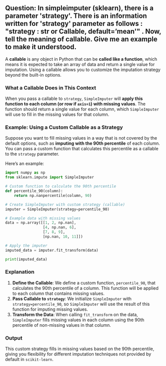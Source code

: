 ## Question: In simpleimputer (sklearn), there is a parameter 'strategy'. There is an information written for 'strategy' parameter as follows : "strategy : str or Callable, default=’mean'" . Now, tell the meaning of callable. Give me an example to make it understood.

A **callable** is any object in Python that can be **called like a function**, which means it is expected to take an array of data and return a single value for imputation. 
Using a callable allows you to customize the imputation strategy beyond the built-in options.

### What a Callable Does in This Context

When you pass a callable to `strategy`, `SimpleImputer` will **apply this function to each column (or row if `axis=1`) with missing values**. 
The function should return a single value for each column, which `SimpleImputer` will use to fill in the missing values for that column.

### Example: Using a Custom Callable as a Strategy

Suppose you want to fill missing values in a way that is not covered by the default options, such as **imputing with the 90th percentile** of each column. You can pass a custom function that calculates this percentile as a callable to the `strategy` parameter.

Here’s an example:

```python
import numpy as np
from sklearn.impute import SimpleImputer

# Custom function to calculate the 90th percentile
def percentile_90(column):
    return np.nanpercentile(column, 90)

# Create SimpleImputer with custom strategy (callable)
imputer = SimpleImputer(strategy=percentile_90)

# Example data with missing values
data = np.array([[1, 2, np.nan],
                 [4, np.nan, 6],
                 [7, 8, 9],
                 [np.nan, 10, 11]])

# Apply the imputer
imputed_data = imputer.fit_transform(data)

print(imputed_data)
```

### Explanation
1. **Define the Callable**: We define a custom function, `percentile_90`, that calculates the 90th percentile of a column. This function will be applied to each column that contains missing values.
2. **Pass Callable to `strategy`**: We initialize `SimpleImputer` with `strategy=percentile_90`, so `SimpleImputer` will use the result of this function for imputing missing values.
3. **Transform the Data**: When calling `fit_transform` on the data, `SimpleImputer` fills missing values in each column using the 90th percentile of non-missing values in that column.

### Output
This custom strategy fills in missing values based on the 90th percentile, giving you flexibility for different imputation techniques not provided by default in `scikit-learn`.
  

  

  
